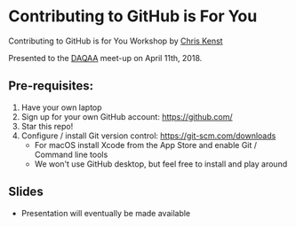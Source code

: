 # Contributing to GitHub is For You

Contributing to GitHub is for You Workshop
by [Chris Kenst](http://www.kenst.com)

Presented to the [DAQAA](https://www.daqaa.com/) meet-up on April 11th, 2018.

## Pre-requisites:

1. Have your own laptop
2. Sign up for your own GitHub account: https://github.com/
3. Star this repo!
4. Configure / install Git version control: https://git-scm.com/downloads
   - For macOS install Xcode from the App Store and enable Git / Command line tools
   - We won't use GitHub desktop, but feel free to install and play around

## Slides

- Presentation will eventually be made available
